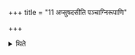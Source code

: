 +++
title = "11 अप्सुषदसीति पञ्चाग्निरूपाणि"

+++

<details><summary>थिते</summary>

अप्सुषदसीति पञ्चाग्निरूपाणि ११
</details>
